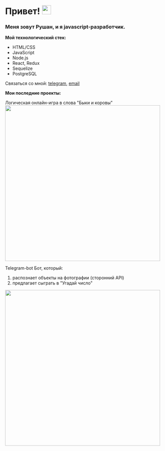 # Привет! <img src="https://samafricaonline.com/sam_pay/public/assets/images/wave.gif" width="29px"/>


### Меня зовут Рушан, и я javascript-разработчик.

**Мой технологический стек:**
* HTML/CSS
* JavaScript
* Node.js
* React, Redux
* Sequelize
* PostgreSQL

Связаться со мной: [telegram](https://t.me/Rushan_Bil), [email](Rushan.bil@gmail.com)

**Мои последние проекты:**

Логическая онлайн-игра в слова "Быки и коровы"
<img src="https://user-images.githubusercontent.com/95147567/158383588-935ed7b7-f7a1-4670-9c07-dffe8cdcec58.gif" width="500px"/>


Telegram-bot 
Бот, который: 
1. распознает объекты на фотографии (сторонний API)
2. предлагает сыграть в "Угадай число"
<img src="https://user-images.githubusercontent.com/95147567/158379394-a77728db-e21c-49db-a03b-7134131b3bf9.gif" width="500px"/>
